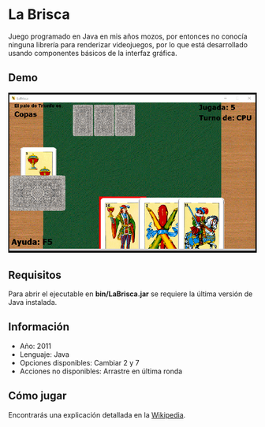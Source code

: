 # La Brisca

Juego programado en Java en mis años mozos, por entonces no conocía ninguna librería para renderizar videojuegos, por lo que está desarrollado usando componentes básicos de la interfaz gráfica.

## Demo

<img src="/docs/demo.gif"/>

## Requisitos

Para abrir el ejecutable en **bin/LaBrisca.jar** se requiere la última versión de Java instalada.

## Información

* Año: 2011
* Lenguaje: Java
* Opciones disponibles: Cambiar 2 y 7
* Acciones no disponibles: Arrastre en última ronda

## Cómo jugar

Encontrarás una explicación detallada en la [Wikipedia](https://es.wikipedia.org/wiki/Brisca#El_juego).